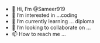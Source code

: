 - 👋 Hi, I’m @Sameer919
- 👀 I’m interested in ...coding
- 🌱 I’m currently learning ... diploma
- 💞️ I’m looking to collaborate on ...
- 📫 How to reach me ...

<!---
Sameer919/Sameer919 is a ✨ special ✨ repository because its `README.md` (this file) appears on your GitHub profile.
You can click the Preview link to take a look at your changes.
--->
